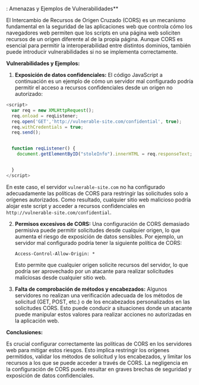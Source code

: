 

: Amenazas y Ejemplos de Vulnerabilidades**

El Intercambio de Recursos de Origen Cruzado (CORS) es un mecanismo fundamental en la seguridad de las aplicaciones web que controla cómo los navegadores web permiten que los scripts en una página web soliciten recursos de un origen diferente al de la propia página. Aunque CORS es esencial para permitir la interoperabilidad entre distintos dominios, también puede introducir vulnerabilidades si no se implementa correctamente.

**Vulnerabilidades y Ejemplos:**

1. **Exposición de datos confidenciales:** 
El código JavaScript a continuación es un ejemplo de cómo un servidor mal configurado podría permitir el acceso a recursos confidenciales desde un origen no autorizado:

```javascript
<script>
  var req = new XMLHttpRequest();
  req.onload = reqListener;
  req.open('GET','http://vulnerable-site.com/confidential', true);
  req.withCredentials = true;
  req.send();


  function reqListener() {
    document.getElementByID("stoleInfo").innerHTML = req.responseText;


  }
</script>
```

En este caso, el servidor `vulnerable-site.com` no ha configurado adecuadamente las políticas de CORS para restringir las solicitudes solo a orígenes autorizados. Como resultado, cualquier sitio web malicioso podría alojar este script y acceder a recursos confidenciales en `http://vulnerable-site.com/confidential`.

2. **Permisos excesivos de CORS:** 
   Una configuración de CORS demasiado permisiva puede permitir solicitudes desde cualquier origen, lo que aumenta el riesgo de exposición de datos sensibles. Por ejemplo, un servidor mal configurado podría tener la siguiente política de CORS:

   ```
   Access-Control-Allow-Origin: *
   ```

   Esto permite que cualquier origen solicite recursos del servidor, lo que podría ser aprovechado por un atacante para realizar solicitudes maliciosas desde cualquier sitio web.

3. **Falta de comprobación de métodos y encabezados:**
   Algunos servidores no realizan una verificación adecuada de los métodos de solicitud (GET, POST, etc.) o de los encabezados personalizados en las solicitudes CORS. Esto puede conducir a situaciones donde un atacante puede manipular estos valores para realizar acciones no autorizadas en la aplicación web.

**Conclusiones:**

Es crucial configurar correctamente las políticas de CORS en los servidores web para mitigar estos riesgos. Esto implica restringir los orígenes permitidos, validar los métodos de solicitud y los encabezados, y limitar los recursos a los que se puede acceder a través de CORS. La negligencia en la configuración de CORS puede resultar en graves brechas de seguridad y exposición de datos confidenciales.